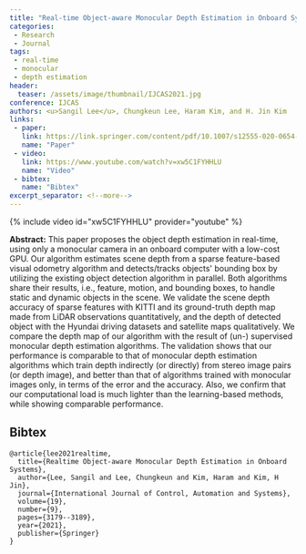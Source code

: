 ```yaml
---
title: "Real-time Object-aware Monocular Depth Estimation in Onboard Systems"
categories:
 - Research
 - Journal
tags:
 - real-time
 - monocular
 - depth estimation
header:
  teaser: /assets/image/thumbnail/IJCAS2021.jpg
conference: IJCAS
authors: <u>Sangil Lee</u>, Chungkeun Lee, Haram Kim, and H. Jin Kim
links:
 - paper: 
   link: https://link.springer.com/content/pdf/10.1007/s12555-020-0654-8.pdf
   name: "Paper"
 - video:
   link: https://www.youtube.com/watch?v=xw5C1FYHHLU
   name: "Video"
 - bibtex: 
   name: "Bibtex"
excerpt_separator: <!--more-->
---
```


{% include video id="xw5C1FYHHLU" provider="youtube" %}

**Abstract:** This paper proposes the object depth estimation in real-time, using only a monocular camera in an onboard computer with a low-cost GPU. Our algorithm estimates scene depth from a sparse feature-based visual odometry algorithm and detects/tracks objects' bounding box by utilizing the existing object detection algorithm in parallel. Both algorithms share their results, i.e., feature, motion, and bounding boxes, to handle static and dynamic objects in the scene. We validate the scene depth accuracy of sparse features with KITTI and its ground-truth depth map made from LiDAR observations quantitatively, and the depth of detected object with the Hyundai driving datasets and satellite maps qualitatively. We compare the depth map of our algorithm with the result of (un-) supervised monocular depth estimation algorithms. The validation shows that our performance is comparable to that of monocular depth estimation algorithms which train depth indirectly (or directly) from stereo image pairs (or depth image), and better than that of algorithms trained with monocular images only, in terms of the error and the accuracy. Also, we confirm that our computational load is much lighter than the learning-based methods, while showing comparable performance.

<!--more-->

## Bibtex <a id="bibtex"></a>
```
@article{lee2021realtime,
  title={Realtime Object-aware Monocular Depth Estimation in Onboard Systems},
  author={Lee, Sangil and Lee, Chungkeun and Kim, Haram and Kim, H Jin},
  journal={International Journal of Control, Automation and Systems},
  volume={19},
  number={9},
  pages={3179--3189},
  year={2021},
  publisher={Springer}
}
```
